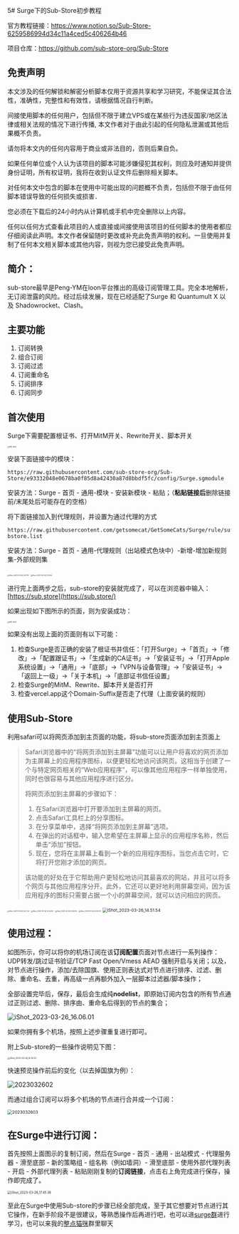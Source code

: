 5# Surge下的Sub-Store初步教程



官方教程链接：https://www.notion.so/Sub-Store-6259586994d34c11a4ced5c406264b46

项目仓库：https://github.com/sub-store-org/Sub-Store

## 免责声明

本文涉及的任何解锁和解密分析脚本仅用于资源共享和学习研究，不能保证其合法性，准确性，完整性和有效性，请根据情况自行判断。

间接使用脚本的任何用户，包括但不限于建立VPS或在某些行为违反国家/地区法律或相关法规的情况下进行传播, 本文作者对于由此引起的任何隐私泄漏或其他后果概不负责。

请勿将本文内的任何内容用于商业或非法目的，否则后果自负。

如果任何单位或个人认为该项目的脚本可能涉嫌侵犯其权利，则应及时通知并提供身份证明，所有权证明，我将在收到认证文件后删除相关脚本。

对任何本文中包含的脚本在使用中可能出现的问题概不负责，包括但不限于由任何脚本错误导致的任何损失或损害．

您必须在下载后的24小时内从计算机或手机中完全删除以上内容。

任何以任何方式查看此项目的人或直接或间接使用该项目的任何脚本的使用者都应仔细阅读此声明。本文作者保留随时更改或补充此免责声明的权利。一旦使用并复制了任何本文相关脚本或其他内容，则视为您已接受此免责声明。

## 简介：

sub-store最早是Peng-YM在loon平台推出的高级订阅管理工具。完全本地解析，无订阅泄露的风险。经过后续发展，现在已经适配了Surge 和 Quantumult X 以及 Shadowrocket、Clash。

## 主要功能

1. 订阅转换
2. 组合订阅
3. 订阅过滤
4. 订阅重命名
5. 订阅排序
6. 订阅同步

## 首次使用
Surge下需要配置根证书、打开MitM开关、Rewrite开关、脚本开关

<img src="./sub-store%E6%95%99%E7%A8%8B.assets/IMG_1460.PNG" alt="IMG_1460" style="zoom:25%;" />

安装下面链接中的模块：

`https://raw.githubusercontent.com/sub-store-org/Sub-Store/e93332048e0678ba0f85d8a42430a87d8bbdf5fc/config/Surge.sgmodule`

安装方法：Surge - 首页 - 通用-模块 - 安装新模块 - 粘贴；（**粘贴链接后**删除链接前/末尾处后可能存在的空格）

将下面链接加入到代理规则，并设置为通过代理的方式

`https://raw.githubusercontent.com/getsomecat/GetSomeCats/Surge/rule/substore.list`

安装方法：Surge - 首页 - 通用-代理规则（出站模式色块中）-新增-增加新规则集-外部规则集

<img src="./sub-store%E6%95%99%E7%A8%8B.assets/iShot_2023-03-26_14.13.18.png" alt="iShot_2023-03-26_14.13.18" style="zoom: 25%;" />

<img src="./sub-store%E6%95%99%E7%A8%8B.assets/iShot_2023-03-26_14.14.35.png" alt="iShot_2023-03-26_14.14.35" style="zoom: 25%;" />

进行完上面两步之后，sub-store的安装就完成了，可以在浏览器中输入：[https://sub.store](https://sub.store/)

如果出现如下图所示的页面，则为安装成功：

<img src="./sub-store%E6%95%99%E7%A8%8B.assets/IMG_1463.PNG" alt="IMG_1463" style="zoom: 25%;" />

如果没有出现上面的页面则有以下可能：

1. 检查Surge是否正确的安装了根证书并信任：「打开Surge」→「首页」→「修改」→「配置跟证书」→「生成新的CA证书」→「安装证书」→「打开Apple系统设置」→「通用」→「底部」→「VPN与设备管理」→「安装证书」→「返回上一级」→「关于本机」→「底部证书信任设置」
2. 检查Surge的MitM、Rewrite、脚本开关是否打开
3. 检查vercel.app这个Domain-Suffix是否走了代理（上面安装的规则）

## 使用Sub-Store

利用safari可以将网页添加到主页面的功能，将sub-store页面添加到主页面上

> Safari浏览器中的“将网页添加到主屏幕”功能可以让用户将喜欢的网页添加为主屏幕上的应用程序图标，以便更轻松地访问该网页。这相当于创建了一个与特定网页相关的“Web应用程序”，可以像其他应用程序一样单独使用，同时也很容易与其他应用程序进行区分。
>
> 
>
> 将网页添加到主屏幕的步骤如下：
>
> 
>
> 1. 在Safari浏览器中打开要添加到主屏幕的网页。
> 2. 点击Safari工具栏上的分享图标。
> 3. 在分享菜单中，选择“将网页添加到主屏幕”选项。
> 4. 在弹出的对话框中，输入您希望在主屏幕上显示的应用程序名称，然后单击“添加”按钮。
> 5. 现在，您将在主屏幕上看到一个新的应用程序图标，当您点击它时，它将打开您刚才添加的网页。
>
> 
>
> 该功能的好处在于它帮助用户更轻松地访问其最喜欢的网站，并且可以将多个网页与其他应用程序分开。此外，它还可以更好地利用屏幕空间，因为该应用程序的图标只需要占据一个小的屏幕空间，就可以访问相应的网页。

<img src="./sub-store%E6%95%99%E7%A8%8B.assets/iShot_2023-03-26_14.41.33-9813956.png" alt="iShot_2023-03-26_14.41.33" style="zoom:25%;" />

<img src="./sub-store%E6%95%99%E7%A8%8B.assets/iShot_2023-03-26_14.46.49-9813956.png" alt="iShot_2023-03-26_14.46.49" style="zoom:25%;" />

<img src="./sub-store%E6%95%99%E7%A8%8B.assets/iShot_2023-03-26_14.48.55-9813956.png" alt="iShot_2023-03-26_14.48.55" style="zoom:25%;" />

<img src="./sub-store%E6%95%99%E7%A8%8B.assets/iShot_2023-03-26_14.50.08-9813956.png" alt="iShot_2023-03-26_14.50.08" style="zoom:25%;" />

<img src="./sub-store%E6%95%99%E7%A8%8B.assets/iShot_2023-03-26_14.51.54-9813956.png" alt="iShot_2023-03-26_14.51.54" style="zoom:67%;" />

## 使用过程：

如图所示，你可以将你的机场订阅在该**订阅配置**页面对节点进行一系列操作：UDP转发/跳过证书验证/TCP Fast Open/Vmess AEAD 强制开启与关闭；以及，对节点进行操作，添加/去除国旗、使用正则表达式对节点进行排序、过滤、删除、重命名、去重，再高级一点再额外加入一层脚本过滤器/脚本操作；

全部设置完毕后，保存，最后会生成纯**nodelist**，即原始订阅内包含的所有节点通过正则过滤、删除、排序由、重命名后得到的节点的集合；

![iShot_2023-03-26_16.06.01](./sub-store%E6%95%99%E7%A8%8B.assets/iShot_2023-03-26_16.06.01.png)

如果你拥有多个机场，按照上述步骤重复进行即可。

附上Sub-store的一些操作说明见下图：

<img src="./sub-store%E6%95%99%E7%A8%8B.assets/iShot_2023-03-26_16.34.22.png" alt="iShot_2023-03-26_16.34.22" style="zoom: 33%;" />

快速预览操作前后的变化（以去掉国旗为例）：

![2023032602](./sub-store%E6%95%99%E7%A8%8B.assets/2023032602.png)



而通过组合订阅可以将多个机场的节点进行合并成一个订阅：

<img src="./sub-store%E6%95%99%E7%A8%8B.assets/2023032603.png" alt="2023032603" style="zoom: 67%;" />

## 在Surge中进行订阅：

首先按照上面图示的复制订阅，然后在Surge - 首页 - 通用 - 出站模式 - 代理服务器 - 滑至底部 - 新的策略组 - 组名称（例如墙洞）- 滑至底部 - 使用外部代理列表 - 开启 - 外部代理列表 - 粘贴刚刚复制的**订阅链接**，点击右上角完成进行保存，操作即完成了。

<img src="./sub-store%E6%95%99%E7%A8%8B.assets/iShot_2023-03-26_17.45.38.png" alt="iShot_2023-03-26_17.45.38" style="zoom:50%;" />

至此在Surge中使用Sub-store的步骤已经全部完成，至于其它想要对节点进行其它操作，在新手阶段不是很建议，等熟悉操作后再进行吧，也可以进[surge群](https://t.me/SurgeCommunity)进行学习，也可以来我的[整点猫咪](https://t.me/+xPEp7i13b1FjNjk0)群里聊天
